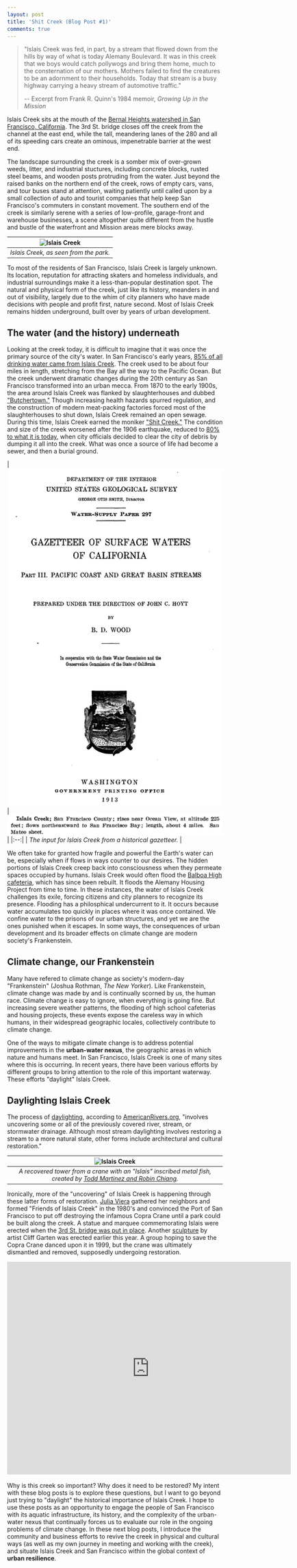 ```yaml
---
layout: post
title: 'Shit Creek (Blog Post #1)'
comments: true
---
```


> "Islais Creek was fed, in part, by a stream that flowed down from the hills by way of what is today Alemany Boulevard. It was in this creek that we boys would catch pollywogs and bring them home, much to the consternation of our mothers. Mothers failed to find the creatures to be an adornment to their households. Today that stream is a busy highway carrying a heavy stream of automotive traffic."
>
>  -- Excerpt from Frank R. Quinn's 1984 memoir, *Growing Up in the Mission*

Islais Creek sits at the mouth of the [Bernal Heights watershed in San Francisco, California](http://explore.museumca.org/creeks/1630-RescIslais.html#). The 3rd St. bridge closes off the creek from the channel at the east end, while the tall, meandering lanes of the 280 and all of its speeding cars create an ominous, impenetrable barrier at the west end.

The landscape surrounding the creek is a somber mix of over-grown weeds, litter, and industrial stuctures, including concrete blocks, rusted steel beams, and wooden posts protruding from the water. Just beyond the raised banks on the northern end of the creek, rows of empty cars, vans, and tour buses stand at attention, waiting patiently until called upon by a small collection of auto and tourist companies that help keep San Francisco's commuters in constant movement. The southern end of the creek is similarly serene with a series of low-profile, garage-front and warehouse businesses, a scene altogether quite different from the hustle and bustle of the waterfront and Mission areas mere blocks away.

| ![Islais Creek](https://raw.githubusercontent.com/sburtner/critical_infrastructure/master/images/pano.JPG) | 
|:--:| 
| *Islais Creek, as seen from the park.* |

To most of the residents of San Francisco, Islais Creek is largely unknown. Its location, reputation for attracting skaters and homeless individuals, and industrial surroundings make it a less-than-popular destination spot. The natural and physical form of the creek, just like its history, meanders in and out of visibility, largely due to the whim of city planners who have made decisions with people and profit first, nature second. Most of Islais Creek remains hidden underground, built over by years of urban development.


## The water (and the history) underneath

Looking at the creek today, it is difficult to imagine that it was once the primary source of the city's water. In San Francisco's early years, [85% of all drinking water came from Islais Creek](http://art-ecology.com/?page_id=881). The creek used to be about four miles in length, stretching from the Bay all the way to the Pacific Ocean. But the creek underwent dramatic changes during the 20th century as San Francisco transformed into an urban mecca. From 1870 to the early 1900s, the area around Islais Creek was flanked by slaughterhouses and dubbed ["Butchertown."](https://www.nytimes.com/2010/11/28/us/28bcintel.html) Though increasing health hazards spurred regulation, and the construction of modern meat-packing factories forced most of the slaughterhouses to shut down, Islais Creek remained an open sewage. During this time, Islais Creek earned the moniker ["Shit Creek."](https://www.sfparksalliance.org/our-parks/parks/islais-creek) The condition and size of the creek worsened after the 1906 earthquake, reduced to [80% to what it is today](http://art-ecology.com/?page_id=881), when city officials decided to clear the city of debris by dumping it all into the creek. What was once a source of life had become a sewer, and then a burial ground.

| ![Islais Creek](https://raw.githubusercontent.com/sburtner/critical_infrastructure/master/images/gazetteer.png) | ![Islais Creek](https://raw.githubusercontent.com/sburtner/critical_infrastructure/master/images/gazetteer_IC.png) | 
|:--:|
| *The input for Islais Creek from a historical gazetteer.* |

We often take for granted how fragile and powerful the Earth's water can be, especially when if flows in ways counter to our desires. The hidden portions of Islais Creek creep back into consciousness when they permeate spaces occupied by humans. Islais Creek would often flood the [Balboa High cafeteria](https://www.sfgate.com/homeandgarden/article/S-F-history-lesson-runs-through-Islais-Creek-3176646.php#photo-2312654), which has since been rebuilt. It floods the Alemany Housing Project from time to time. In these instances, the water of Islais Creek challenges its exile, forcing citizens and city planners to recognize its presence. Flooding has a philosphical undercurrent to it. It occurs because water accumulates too quickly in places where it was once contained. We confine water to the prisons of our urban structures, and yet we are the ones punished when it escapes. In some ways, the consequences of urban development and its broader effects on climate change are modern society's Frankenstein.


## Climate change, our Frankenstein

Many have refered to climate change as society's modern-day "Frankenstein" (Joshua Rothman, *The New Yorker*). Like Frankenstein, climate change was made by and is continually scorned by us, the human race. Climate change is easy to ignore, when everything is going fine. But increasing severe weather patterns, the flooding of high school cafeterias and housing projects, these events expose the careless way in which humans, in their widespread geographic locales, collectively contribute to climate change.

One of the ways to mitigate climate change is to address potential improvements in the **urban-water nexus**, the geographic areas in which nature and humans meet. In San Francisco, Islais Creek is one of many sites where this is occurring. In recent years, there have been various efforts by different groups to bring attention to the role of this important waterway. These efforts "daylight" Islais Creek.

## Daylighting Islais Creek

The process of [daylighting](http://americanrivers.org/wp-content/uploads/2016/05/AmericanRivers_daylighting-streams-report.pdf), according to [AmericanRivers.org](https://www.americanrivers.org/conservation-resource/daylighting-streams-breathing-life-urban-streams-communities/), "involves uncovering some or all of the previously covered river, stream, or stormwater drainage. Although most stream daylighting involves restoring a stream to a more natural state, other forms include architectural and cultural restoration."

| ![Islais Creek](https://raw.githubusercontent.com/sburtner/critical_infrastructure/master/images/islais_sign.png) | 
|:--:| 
| *A recovered tower from a crane with an "Islais" inscribed metal fish, created by [Todd Martinez and Robin Chiang](https://www.artandarchitecture-sf.com/tag/copra-crane).* |

Ironically, more of the "uncovering" of Islais Creek is happening through these latter forms of restoration. [Julia Viera](http://www.foundsf.org/index.php?title=Copra_Crane_in_Islais_Creek) gathered her neighbors and formed "Friends of Islais Creek" in the 1980's and convinced the Port of San Francisco to put off destroying the infamous Copra Crane until a park could be built along the creek. A statue and marquee commemorating Islais were erected when the [3rd St. bridge was put in place](https://www.artandarchitecture-sf.com/islais-creek-par.html). Another [sculpture](https://hoodline.com/2018/05/sf-port-arts-commission-unveils-islais-creek-sculpture) by artist Cliff Garten was erected earlier this year. A group hoping to save the Copra Crane danced upon it in 1999, but the crane was ultimately dismantled and removed, supposedly undergoing restoration.

<center>
<iframe width="663" height="497" src="https://www.youtube.com/embed/pC0NAWQTOIk" frameborder="0" allow="accelerometer; autoplay; encrypted-media; gyroscope; picture-in-picture" allowfullscreen> </iframe>
</center>

Why is this creek so important? Why does it need to be restored? My intent with these blog posts is to explore these questions, but I want to go beyond just trying to "daylight" the historical importance of Islais Creek. I hope to use these posts as an opportunity to engage the people of San Francisco with its aquatic infrastructure, its history, and the complexity of the urban-water nexus that continually forces us to evaluate our role in the ongoing problems of climate change. In these next blog posts, I introduce the community and business efforts to revive the creek in physical and cultural ways (as well as my own journey in meeting and working with the creek), and situate Islais Creek and San Francisco within the global context of **urban resilience**.
